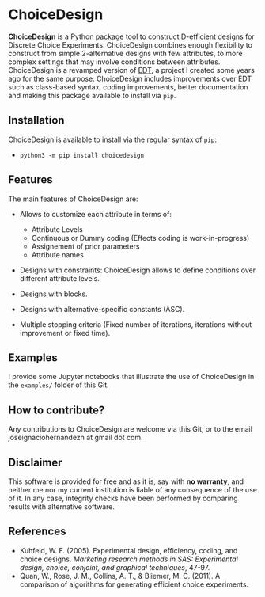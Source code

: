 # ChoiceDesign

**ChoiceDesign** is a Python package tool to construct D-efficient designs for Discrete Choice Experiments. ChoiceDesign combines enough flexibility to construct from simple 2-alternative designs with few attributes, to more complex settings that may involve conditions between attributes. ChoiceDesign is a revamped version of [EDT](https://github.com/ighdez/EDT), a project I created some years ago for the same purpose. ChoiceDesign includes improvements over EDT such as class-based syntax, coding improvements, better documentation and making this package available to install via `pip`.

## Installation

ChoiceDesign is available to install via the regular syntax of `pip`:

* ``python3 -m pip install choicedesign``

## Features

The main features of ChoiceDesign are:

* Allows to customize each attribute in terms of:
  * Attribute Levels
  * Continuous or Dummy coding (Effects coding is work-in-progress)
  * Assignement of prior parameters
  * Attribute names

* Designs with constraints: ChoiceDesign allows to define conditions over different attribute levels.
* Designs with blocks.
* Designs with alternative-specific constants (ASC).
* Multiple stopping criteria (Fixed number of iterations, iterations without improvement or fixed time).

## Examples

I provide some Jupyter notebooks that illustrate the use of ChoiceDesign in the `examples/` folder of this Git.

## How to contribute?
Any contributions to ChoiceDesign are welcome via this Git, or to the email joseignaciohernandezh at gmail dot com. 

## Disclaimer

This software is provided for free and as it is, say with **no warranty**, and neither me nor my current institution is liable of any consequence of the use of it. In any case, integrity checks have been performed by comparing results with alternative software.

## References
* Kuhfeld, W. F. (2005). Experimental design, efficiency, coding, and choice designs. *Marketing research methods in SAS: Experimental design, choice, conjoint, and graphical techniques*, 47-97.
* Quan, W., Rose, J. M., Collins, A. T., & Bliemer, M. C. (2011). A comparison of algorithms for generating efficient choice experiments.